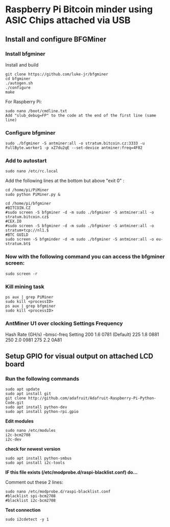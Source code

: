 # Raspberry Pi Bitcoin minder using ASIC Chips attached via USB

## Install and configure BFGMiner

### Install bfgminer

Install and build

```shell
git clone https://github.com/luke-jr/bfgminer
cd bfgminer
./autogen.sh
./configure
make
```

For Raspberry Pi:

```shell
sudo nano /boot/cmdline.txt
Add "slub_debug=FP" to the code at the end of the first line (same line)
```

### Configure bfgminer

```shell
sudo ./bfgminer -S antminer:all -o stratum.bitcoin.cz:3333 -u FullByte.worker1 -p xZ7du2qE --set-device antminer:freq=4F02
```

### Add to autostart

```shell
sudo nano /etc/rc.local
```

Add the following lines at the bottom but above "exit 0" :

```shell
cd /home/pi/PiMiner
sudo python PiMiner.py &

cd /home/pi/bfgminer
#BITCOIN.CZ
#sudo screen -S bfgminer -d -m sudo ./bfgminer -S antminer:all -o stratum.bitcoin.cz$
#CEX.IO
#sudo screen -S bfgminer -d -m sudo ./bfgminer -S antminer:all -o stratum+tcp://nl1.$
#BTC GUILD
sudo screen -S bfgminder -d -m sudo ./bfgminer -S antminer:all -o eu-stratum.bt$
```

### Now with the following command you can access the bfgminer screen:

```shell
sudo screen -r
```

### Kill mining task

```shell
ps aux | grep PiMiner
sudo kill <processID>
ps aux | grep bfgminer
sudo kill <processID>
```

### AntMiner U1 over clocking Settings Frequency

Hash Rate	(GH/s) 	–bmsc-freq Setting
200 		1.6 	0781 (Default)
225 		1.8 		0881
250 		2.0 		0981
275 		2.2 		0A81

## Setup GPIO for visual output on attached LCD board

### Run the following commands

```shell
sudo apt update
sudo apt install git
git clone http://github.com/adafruit/Adafruit-Raspberry-Pi-Python-Code.git
sudo apt install python-dev
sudo apt install python-rpi.gpio
```

**Edit modules**

```shell
sudo nano /etc/modules
i2c-bcm2708
i2c-dev
```

**check for newest version**

```shell
sudo apt install python-smbus
sudo apt install i2c-tools
```

**IF this file exists (/etc/modprobe.d/raspi-blacklist.conf) do...**

Comment out these 2 lines:

```shell
sudo nano /etc/modprobe.d/raspi-blacklist.conf
#blacklist spi-bcm2708
#blacklist i2c-bcm2708
```

**Test connection**

```shell
sudo i2cdetect -y 1
```
